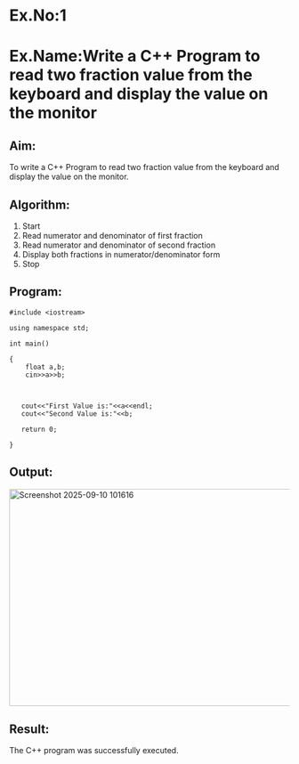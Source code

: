 # Ex.No:1
# Ex.Name:Write a C++ Program to read two fraction value from the keyboard and display the value on the monitor

## Aim:
To write a C++ Program to read two fraction value from the keyboard and display the value on the monitor.

## Algorithm:
1. Start
2. Read numerator and denominator of first fraction
3. Read numerator and denominator of second fraction
4. Display both fractions in numerator/denominator form
5. Stop

## Program:
```
#include <iostream>

using namespace std;

int main()

{
    float a,b;
    cin>>a>>b;

   

   cout<<"First Value is:"<<a<<endl;
   cout<<"Second Value is:"<<b;

   return 0;

}
```







## Output:
<img width="1273" height="390" alt="Screenshot 2025-09-10 101616" src="https://github.com/user-attachments/assets/92e3efe6-2e59-4067-a755-9cb3647d7acb" />

## Result:
The C++ program was successfully executed.


